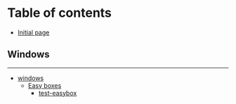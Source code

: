 # Table of contents

* [Initial page](README.md)

## Windows <a id="windows-box"></a>

---

* [windows](windows-1/README.md)
  * [Easy boxes](windows-1/easy/README.md)
    * [test-easybox](windows-1/easy/test-easybox.md)

